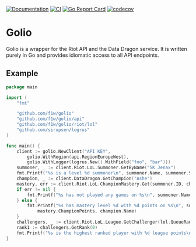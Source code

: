 [![Documentation](https://godoc.org/github.com/f1w/golio?status.svg)](https://godoc.org/github.com/f1w/golio)
[![CI](https://github.com/f1w/golio/actions/workflows/ci.yml/badge.svg)](https://github.com/f1w/golio/actions/workflows/ci.yml)
[![Go Report Card](https://goreportcard.com/badge/github.com/f1w/golio)](https://goreportcard.com/report/github.com/f1w/golio)
[![codecov](https://codecov.io/gh/KnutZuidema/golio/branch/master/graph/badge.svg)](https://codecov.io/gh/KnutZuidema/golio)

# Golio

Golio is a wrapper for the Riot API and the Data Dragon service.
It is written purely in Go and provides idiomatic access to all
API endpoints.

## Example

```go
package main

import (
	"fmt"

	"github.com/f1w/golio"
	"github.com/f1w/golio/api"
	"github.com/f1w/golio/riot/lol"
	"github.com/sirupsen/logrus"
)

func main() {
	client := golio.NewClient("API KEY",
		golio.WithRegion(api.RegionEuropeWest),
		golio.WithLogger(logrus.New().WithField("foo", "bar")))
	summoner, _ := client.Riot.LoL.Summoner.GetByName("SK Jenax")
	fmt.Printf("%s is a level %d summoner\n", summoner.Name, summoner.SummonerLevel)
	champion, _ := client.DataDragon.GetChampion("Ashe")
	mastery, err := client.Riot.LoL.ChampionMastery.Get(summoner.ID, champion.Key)
	if err != nil {
		fmt.Printf("%s has not played any games on %s\n", summoner.Name, champion.Name)
	} else {
		fmt.Printf("%s has mastery level %d with %d points on %s\n", summoner.Name, mastery.ChampionLevel,
			mastery.ChampionPoints, champion.Name)
	}
	challengers, _ := client.Riot.LoL.League.GetChallenger(lol.QueueRankedSolo)
	rank1 := challengers.GetRank(0)
	fmt.Printf("%s is the highest ranked player with %d league points\n", rank1.SummonerName, rank1.LeaguePoints)
}
```
